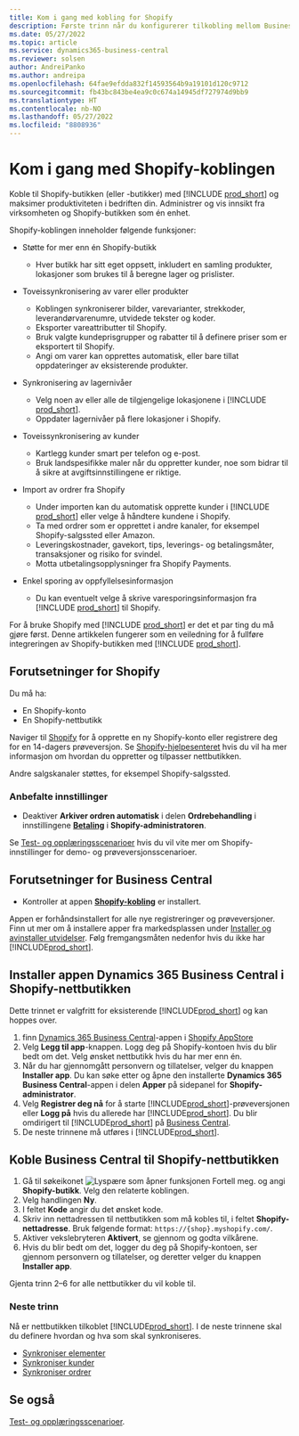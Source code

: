 ```yaml
---
title: Kom i gang med kobling for Shopify
description: Første trinn når du konfigurerer tilkobling mellom Business Central og Shopify
ms.date: 05/27/2022
ms.topic: article
ms.service: dynamics365-business-central
ms.reviewer: solsen
author: AndreiPanko
ms.author: andreipa
ms.openlocfilehash: 64fae9efdda832f14593564b9a19101d120c9712
ms.sourcegitcommit: fb43bc843be4ea9c0c674a14945df727974d9bb9
ms.translationtype: HT
ms.contentlocale: nb-NO
ms.lasthandoff: 05/27/2022
ms.locfileid: "8808936"
---
```

# <a name="get-started-with-the-shopify-connector"></a>Kom i gang med Shopify-koblingen

Koble til Shopify-butikken (eller -butikker) med [!INCLUDE [prod_short](../includes/prod_short.md)] og maksimer produktiviteten i bedriften din. Administrer og vis innsikt fra virksomheten og Shopify-butikken som én enhet. 

Shopify-koblingen inneholder følgende funksjoner:

- Støtte for mer enn én Shopify-butikk  

  - Hver butikk har sitt eget oppsett, inkludert en samling produkter, lokasjoner som brukes til å beregne lager og prislister.  
- Toveissynkronisering av varer eller produkter  

  - Koblingen synkroniserer bilder, varevarianter, strekkoder, leverandørvarenumre, utvidede tekster og koder.  
  - Eksporter vareattributter til Shopify.  
  - Bruk valgte kundeprisgrupper og rabatter til å definere priser som er eksportert til Shopify.  
  - Angi om varer kan opprettes automatisk, eller bare tillat oppdateringer av eksisterende produkter.  
- Synkronisering av lagernivåer  

  - Velg noen av eller alle de tilgjengelige lokasjonene i [!INCLUDE [prod_short](../includes/prod_short.md)].  
  - Oppdater lagernivåer på flere lokasjoner i Shopify.  
- Toveissynkronisering av kunder  

  - Kartlegg kunder smart per telefon og e-post.  
  - Bruk landspesifikke maler når du oppretter kunder, noe som bidrar til å sikre at avgiftsinnstillingene er riktige.  
- Import av ordrer fra Shopify  

  - Under importen kan du automatisk opprette kunder i [!INCLUDE [prod_short](../includes/prod_short.md)] eller velge å håndtere kundene i Shopify.  
  - Ta med ordrer som er opprettet i andre kanaler, for eksempel Shopify-salgssted eller Amazon.  
  - Leveringskostnader, gavekort, tips, leverings- og betalingsmåter, transaksjoner og risiko for svindel.  
  - Motta utbetalingsopplysninger fra Shopify Payments.  
- Enkel sporing av oppfyllelsesinformasjon  

  - Du kan eventuelt velge å skrive varesporingsinformasjon fra [!INCLUDE [prod_short](../includes/prod_short.md)] til Shopify.  

For å bruke Shopify med [!INCLUDE [prod_short](../includes/prod_short.md)] er det et par ting du må gjøre først. Denne artikkelen fungerer som en veiledning for å fullføre integreringen av Shopify-butikken med [!INCLUDE [prod_short](../includes/prod_short.md)].

## <a name="prerequisites-for-shopify"></a>Forutsetninger for Shopify

Du må ha:

- En Shopify-konto
- En Shopify-nettbutikk

Naviger til [Shopify](https://www.shopify.com/) for å opprette en ny Shopify-konto eller registrere deg for en 14-dagers prøveversjon. Se [Shopify-hjelpesenteret](https://help.shopify.com/) hvis du vil ha mer informasjon om hvordan du oppretter og tilpasser nettbutikken.
  
Andre salgskanaler støttes, for eksempel Shopify-salgssted.

### <a name="recommended-settings"></a>Anbefalte innstillinger

- Deaktiver **Arkiver ordren automatisk** i delen **Ordrebehandling** i innstillingene [**Betaling**](https://www.shopify.com/admin/settings/checkout) i **Shopify-administratoren**.

Se [Test- og opplæringsscenarioer](/dynamics365/business-central/dev-itpro/administration/admin-shopify-connector#preparation) hvis du vil vite mer om Shopify-innstillinger for demo- og prøveversjonsscenarioer.

## <a name="prerequisites-for-business-central"></a>Forutsetninger for Business Central

- Kontroller at appen **[Shopify-kobling](https://go.microsoft.com/fwlink/?linkid=2196238)** er installert.

Appen er forhåndsinstallert for alle nye registreringer og prøveversjoner. Finn ut mer om å installere apper fra markedsplassen under [Installer og avinstaller utvidelser](../ui-extensions-install-uninstall.md#install). Følg fremgangsmåten nedenfor hvis du ikke har [!INCLUDE[prod_short](../includes/prod_short.md)].

## <a name="installing-the-dynamics-365-business-central-app-to-your-shopify-online-store"></a>Installer appen **Dynamics 365 Business Central** i Shopify-nettbutikken

Dette trinnet er valgfritt for eksisterende [!INCLUDE[prod_short](../includes/prod_short.md)] og kan hoppes over.

1. finn [Dynamics 365 Business Central](https://apps.shopify.com/dynamics-365-business-central)-appen i [Shopify AppStore](https://apps.shopify.com/)
2. Velg **Legg til app**-knappen. Logg deg på Shopify-kontoen hvis du blir bedt om det. Velg ønsket nettbutikk hvis du har mer enn én.
3. Når du har gjennomgått personvern og tillatelser, velger du knappen **Installer app**.
  Du kan søke etter og åpne den installerte **Dynamics 365 Business Central**-appen i delen **Apper** på sidepanel for **Shopify-administrator**.
4. Velg **Registrer deg nå** for å starte [!INCLUDE[prod_short](../includes/prod_short.md)]-prøveversjonen eller **Logg på** hvis du allerede har [!INCLUDE[prod_short](../includes/prod_short.md)]. Du blir omdirigert til [!INCLUDE[prod_short](../includes/prod_short.md)] på [Business Central](https://businesscentral.dynamics.com).
5. De neste trinnene må utføres i [!INCLUDE[prod_short](../includes/prod_short.md)].

## <a name="connecting-business-central-to-the-shopify-online-store"></a>Koble Business Central til Shopify-nettbutikken

1. Gå til søkeikonet ![Lyspære som åpner funksjonen Fortell meg.](../media/ui-search/search_small.png "Fortell hva du vil gjøre") og angi **Shopify-butikk**. Velg den relaterte koblingen.
2. Velg handlingen **Ny**.  
3. I feltet **Kode** angir du det ønsket kode.  
4. Skriv inn nettadressen til nettbutikken som må kobles til, i feltet **Shopify-nettadresse**. Bruk følgende format: `https://{shop}.myshopify.com/`.
5. Aktiver vekslebryteren **Aktivert**, se gjennom og godta vilkårene.
6. Hvis du blir bedt om det, logger du deg på Shopify-kontoen, ser gjennom personvern og tillatelser, og deretter velger du knappen **Installer app**.

Gjenta trinn 2–6 for alle nettbutikker du vil koble til.

### <a name="next-steps"></a>Neste trinn

Nå er nettbutikken tilkoblet [!INCLUDE[prod_short](../includes/prod_short.md)]. I de neste trinnene skal du definere hvordan og hva som skal synkroniseres.

- [Synkroniser elementer](synchronize-items.md)
- [Synkroniser kunder](synchronize-customers.md)
- [Synkroniser ordrer](synchronize-orders.md)

## <a name="see-also"></a>Se også

[Test- og opplæringsscenarioer](/dynamics365/business-central/dev-itpro/administration/admin-shopify-connector).


